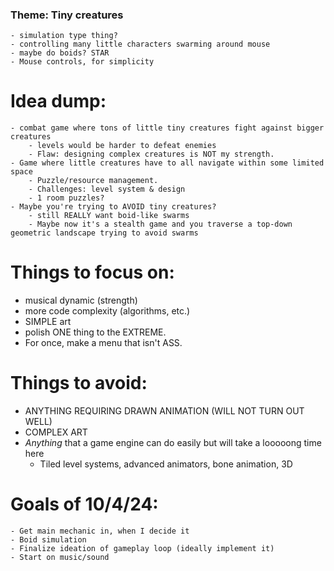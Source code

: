 ### Theme: Tiny creatures
    - simulation type thing?
    - controlling many little characters swarming around mouse
    - maybe do boids? STAR
    - Mouse controls, for simplicity

# Idea dump:
    - combat game where tons of little tiny creatures fight against bigger creatures
        - levels would be harder to defeat enemies
        - Flaw: designing complex creatures is NOT my strength.
    - Game where little creatures have to all navigate within some limited space
        - Puzzle/resource management.
        - Challenges: level system & design
        - 1 room puzzles?
    - Maybe you're trying to AVOID tiny creatures?
        - still REALLY want boid-like swarms
        - Maybe now it's a stealth game and you traverse a top-down geometric landscape trying to avoid swarms

# Things to focus on:
- musical dynamic (strength)
- more code complexity (algorithms, etc.)
- SIMPLE art
- polish ONE thing to the EXTREME.
- For once, make a menu that isn't ASS.

# Things to avoid:
- ANYTHING REQUIRING DRAWN ANIMATION (WILL NOT TURN OUT WELL)
- COMPLEX ART
- *Anything* that a game engine can do easily but will take a looooong time here
    - Tiled level systems, advanced animators, bone animation, 3D


# Goals of 10/4/24: 
    - Get main mechanic in, when I decide it
    - Boid simulation
    - Finalize ideation of gameplay loop (ideally implement it)
    - Start on music/sound
